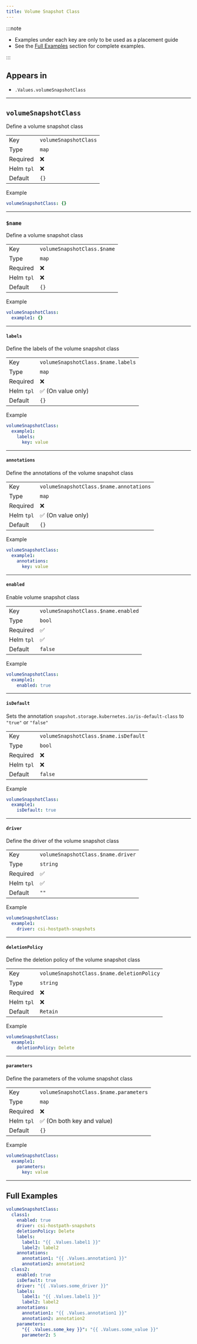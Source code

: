 ```yaml
---
title: Volume Snapshot Class
---
```


:::note

- Examples under each key are only to be used as a placement guide
- See the [Full Examples](#full-examples) section for complete examples.

:::

## Appears in

- `.Values.volumeSnapshotClass`

---

## `volumeSnapshotClass`

Define a volume snapshot class

|            |                       |
| ---------- | --------------------- |
| Key        | `volumeSnapshotClass` |
| Type       | `map`                 |
| Required   | ❌                    |
| Helm `tpl` | ❌                    |
| Default    | `{}`                  |

Example

```yaml
volumeSnapshotClass: {}
```

---

### `$name`

Define a volume snapshot class

|            |                             |
| ---------- | --------------------------- |
| Key        | `volumeSnapshotClass.$name` |
| Type       | `map`                       |
| Required   | ❌                          |
| Helm `tpl` | ❌                          |
| Default    | `{}`                        |

Example

```yaml
volumeSnapshotClass:
  example1: {}
```

---

#### `labels`

Define the labels of the volume snapshot class

|            |                                    |
| ---------- | ---------------------------------- |
| Key        | `volumeSnapshotClass.$name.labels` |
| Type       | `map`                              |
| Required   | ❌                                 |
| Helm `tpl` | ✅ (On value only)                 |
| Default    | `{}`                               |

Example

```yaml
volumeSnapshotClass:
  example1:
    labels:
      key: value
```

---

#### `annotations`

Define the annotations of the volume snapshot class

|            |                                         |
| ---------- | --------------------------------------- |
| Key        | `volumeSnapshotClass.$name.annotations` |
| Type       | `map`                                   |
| Required   | ❌                                      |
| Helm `tpl` | ✅ (On value only)                      |
| Default    | `{}`                                    |

Example

```yaml
volumeSnapshotClass:
  example1:
    annotations:
      key: value
```

---

#### `enabled`

Enable volume snapshot class

|            |                                     |
| ---------- | ----------------------------------- |
| Key        | `volumeSnapshotClass.$name.enabled` |
| Type       | `bool`                              |
| Required   | ✅                                  |
| Helm `tpl` | ✅                                  |
| Default    | `false`                             |

Example

```yaml
volumeSnapshotClass:
  example1:
    enabled: true
```

---

#### `isDefault`

Sets the annotation `snapshot.storage.kubernetes.io/is-default-class` to `"true"` or `"false"`

|            |                                       |
| ---------- | ------------------------------------- |
| Key        | `volumeSnapshotClass.$name.isDefault` |
| Type       | `bool`                                |
| Required   | ❌                                    |
| Helm `tpl` | ❌                                    |
| Default    | `false`                               |

Example

```yaml
volumeSnapshotClass:
  example1:
    isDefault: true
```

---

#### `driver`

Define the driver of the volume snapshot class

|            |                                    |
| ---------- | ---------------------------------- |
| Key        | `volumeSnapshotClass.$name.driver` |
| Type       | `string`                           |
| Required   | ✅                                 |
| Helm `tpl` | ✅                                 |
| Default    | `""`                               |

Example

```yaml
volumeSnapshotClass:
  example1:
    driver: csi-hostpath-snapshots
```

---

#### `deletionPolicy`

Define the deletion policy of the volume snapshot class

|            |                                            |
| ---------- | ------------------------------------------ |
| Key        | `volumeSnapshotClass.$name.deletionPolicy` |
| Type       | `string`                                   |
| Required   | ❌                                         |
| Helm `tpl` | ❌                                         |
| Default    | `Retain`                                   |

Example

```yaml
volumeSnapshotClass:
  example1:
    deletionPolicy: Delete
```

---

#### `parameters`

Define the parameters of the volume snapshot class

|            |                                        |
| ---------- | -------------------------------------- |
| Key        | `volumeSnapshotClass.$name.parameters` |
| Type       | `map`                                  |
| Required   | ❌                                     |
| Helm `tpl` | ✅ (On both key and value)             |
| Default    | `{}`                                   |

Example

```yaml
volumeSnapshotClass:
  example1:
    parameters:
      key: value
```

---

## Full Examples

```yaml
volumeSnapshotClass:
  class1:
    enabled: true
    driver: csi-hostpath-snapshots
    deletionPolicy: Delete
    labels:
      label1: "{{ .Values.label1 }}"
      label2: label2
    annotations:
      annotation1: "{{ .Values.annotation1 }}"
      annotation2: annotation2
  class2:
    enabled: true
    isDefault: true
    driver: "{{ .Values.some_driver }}"
    labels:
      label1: "{{ .Values.label1 }}"
      label2: label2
    annotations:
      annotation1: "{{ .Values.annotation1 }}"
      annotation2: annotation2
    parameters:
      "{{ .Values.some_key }}": "{{ .Values.some_value }}"
      parameter2: 5
```
